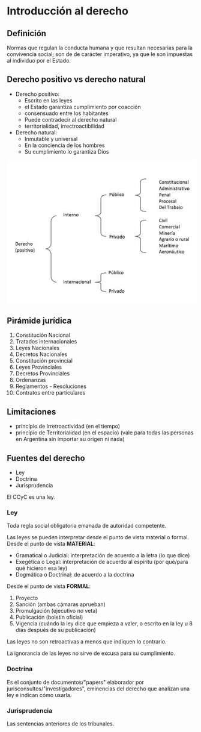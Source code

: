 # Introducción al derecho
## Definición
Normas que regulan la conducta humana y que resultan necesarias para la convivencia social; son de de carácter imperativo, ya que le son impuestas al individuo por el Estado.

## Derecho positivo vs derecho natural
- Derecho positivo:
  - Escrito en las leyes
  - el Estado garantiza cumplimiento por coacción
  - consensuado entre los habitantes
  - Puede contradecir al derecho natural
  - territorialidad, irrectroactibilidad
- Derecho natural:
  - Inmutable y universal
  - En la conciencia de los hombres
  - Su cumplimiento lo garantiza Dios

![arbol](1-arbol.png)

## Pirámide jurídica
1. Constitución Nacional
2. Tratados internacionales
3. Leyes Nacionales
4. Decretos Nacionales
5. Constitución provincial
6. Leyes Provinciales
7. Decretos Provinciales
8. Ordenanzas
9. Reglamentos - Resoluciones
10. Contratos entre particulares

## Limitaciones
- princípio de Irretroactividad (en el tiempo)
- princípio de Territorialidad (en el espacio) (vale para todas las personas en Argentina sin importar su origen ni nada)

## Fuentes del derecho
- Ley
- Doctrina
- Jurisprudencia

El CCyC es una ley.

### Ley

Toda regla social obligatoria emanada de autoridad competente.

Las leyes se pueden interpretar desde el punto de vista material o formal.<br>
Desde el punto de vista ​**MATERIAL**:
- Gramatical o Judicial: interpretación de acuerdo a la letra (lo que dice)
- Exegética o Legal: interpretación de acuerdo al espíritu (por qué/para qué hicieron esa ley)
- Dogmática o Doctrinal: de acuerdo a la doctrina

Desde el punto de vista ​**FORMAL**:
1. Proyecto 
2. Sanción (ambas cámaras aprueban)
3. Promulgación (ejecutivo no veta)
4. Publicación (boletín oficial)
5. Vigencia (cuándo la ley dice que empieza a valer, o escrito en la ley u 8 días después de su publicación)

Las leyes no son retroactivas a menos que indiquen lo contrario.

La ignorancia de las leyes no sirve de excusa para su cumplimiento.

### Doctrina
Es el conjunto de documentos/"papers" elaborador por jurisconsultos/"investigadores", eminencias del derecho que analizan una ley e indican cómo usarla.

### Jurisprudencia
Las sentencias anteriores de los tribunales.
